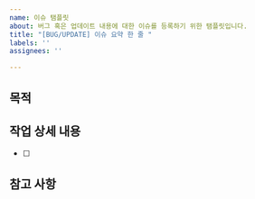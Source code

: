 ```yaml
---
name: 이슈 탬플릿
about: 버그 혹은 업데이트 내용에 대한 이슈를 등록하기 위한 탬플릿입니다.
title: "[BUG/UPDATE] 이슈 요약 한 줄 "
labels: ''
assignees: ''

---
```


## 목적
>

## 작업 상세 내용
- [ ]

## 참고 사항
